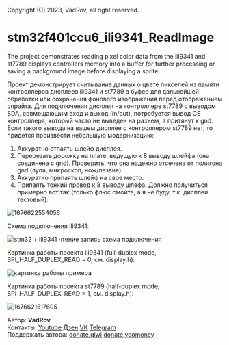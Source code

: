 Copyright (C) 2023, VadRov, all right reserved.
# stm32f401ccu6_ili9341_ReadImage
 The project demonstrates reading pixel color data from the ili9341 and st7789 displays controllers memory into a buffer for further processing or saving a background image before displaying a sprite.
 
 Проект демонстрирует считывание данных о цвете пикселей из памяти контроллеров дисплеев ili9341 и st7789 в буфер для дальнейшей обработки или сохранения фонового изображения перед отображением спрайта.
 Для подключения дисплея на контроллере st7789 с выводом SDA, совмещающим вход и выход (in/out), потребуется вывод CS контроллера, который часто не выведен на разъем, а притянут к gnd. Если такого вывода на вашем дисплее с контроллером st7789 нет, то придется произвести небольшую модернизацию:
 1. Аккуратно отпаять шлейф дисплея.
 2. Перерезать дорожку на плате, ведущую к 8 выводу шлейфа (она соединена с gnd). Проверить, что она надежно отсечена от полигона gnd (лупа, микроскоп, нож/лезвие).
 3. Аккуратно припаять шлейф на свое место.
 4. Припаять тонкий провод к 8 выводу шлефа.
 Должно получиться примерно вот так (только флюс смойте, а я не буду, т.к. дисплей тестовый):
 
 ![1676622554056](https://user-images.githubusercontent.com/111627147/219596879-60c680ea-c751-458c-b1e7-2ff2d9a2ddd2.jpg)

 Схема подключения ili9341:
 
 ![stm32 + ili9341 чтение запись схема подключения](https://user-images.githubusercontent.com/111627147/218332686-c31b97b0-825f-4a06-a27b-136516d75d08.jpg)

Картинка работы проекта ili9341 (full-duplex mode, SPI_HALF_DUPLEX_READ = 0, см. display.h):

![картинка работы примера](https://user-images.githubusercontent.com/111627147/218332943-08a62d9b-a129-4635-b699-f1c1acf6a2e7.jpg)

Картинка работы проекта st7789  (half-duplex mode, SPI_HALF_DUPLEX_READ = 1, см. display.h):

![1676621517605](https://user-images.githubusercontent.com/111627147/219590777-910c0f9f-4ee3-4f11-9531-6bd030212ee4.jpg)

Автор: **VadRov**\
Контакты: [Youtube](https://www.youtube.com/@VadRov) [Дзен](https://dzen.ru/vadrov) [VK](https://vk.com/vadrov) [Telegram](https://t.me/vadrov_channel)\
Поддержать автора: [donate.qiwi](https://donate.qiwi.com/payin/VadRov)  [donate.yoomoney](https://yoomoney.ru/to/4100117522443917)
